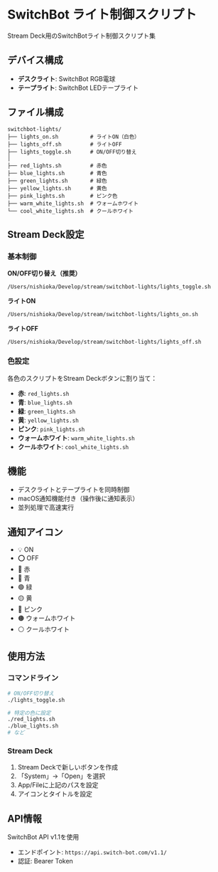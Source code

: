 # SwitchBot ライト制御スクリプト

Stream Deck用のSwitchBotライト制御スクリプト集

## デバイス構成

- **デスクライト**: SwitchBot RGB電球
- **テープライト**: SwitchBot LEDテープライト

## ファイル構成

```
switchbot-lights/
├── lights_on.sh          # ライトON（白色）
├── lights_off.sh         # ライトOFF
├── lights_toggle.sh      # ON/OFF切り替え
│
├── red_lights.sh         # 赤色
├── blue_lights.sh        # 青色
├── green_lights.sh       # 緑色
├── yellow_lights.sh      # 黄色
├── pink_lights.sh        # ピンク色
├── warm_white_lights.sh  # ウォームホワイト
└── cool_white_lights.sh  # クールホワイト
```

## Stream Deck設定

### 基本制御
**ON/OFF切り替え（推奨）**
```
/Users/nishioka/Develop/stream/switchbot-lights/lights_toggle.sh
```

**ライトON**
```
/Users/nishioka/Develop/stream/switchbot-lights/lights_on.sh
```

**ライトOFF**
```
/Users/nishioka/Develop/stream/switchbot-lights/lights_off.sh
```

### 色設定
各色のスクリプトをStream Deckボタンに割り当て：
- **赤**: `red_lights.sh`
- **青**: `blue_lights.sh`
- **緑**: `green_lights.sh`
- **黄**: `yellow_lights.sh`
- **ピンク**: `pink_lights.sh`
- **ウォームホワイト**: `warm_white_lights.sh`
- **クールホワイト**: `cool_white_lights.sh`

## 機能

- デスクライトとテープライトを同時制御
- macOS通知機能付き（操作後に通知表示）
- 並列処理で高速実行

## 通知アイコン

- 💡 ON
- ⭕ OFF
- 🔴 赤
- 🔵 青
- 🟢 緑
- 🟡 黄
- 🩷 ピンク
- 🟠 ウォームホワイト
- ⚪ クールホワイト

## 使用方法

### コマンドライン
```bash
# ON/OFF切り替え
./lights_toggle.sh

# 特定の色に設定
./red_lights.sh
./blue_lights.sh
# など
```

### Stream Deck
1. Stream Deckで新しいボタンを作成
2. 「System」→「Open」を選択
3. App/Fileに上記のパスを設定
4. アイコンとタイトルを設定

## API情報

SwitchBot API v1.1を使用
- エンドポイント: `https://api.switch-bot.com/v1.1/`
- 認証: Bearer Token